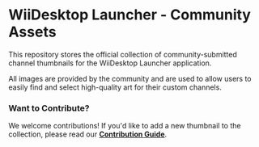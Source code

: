 # WiiDesktop Launcher - Community Assets

This repository stores the official collection of community-submitted channel thumbnails for the WiiDesktop Launcher application.

All images are provided by the community and are used to allow users to easily find and select high-quality art for their custom channels.

### Want to Contribute?

We welcome contributions! If you'd like to add a new thumbnail to the collection, please read our **[Contribution Guide](CONTRIBUTING.md)**.
